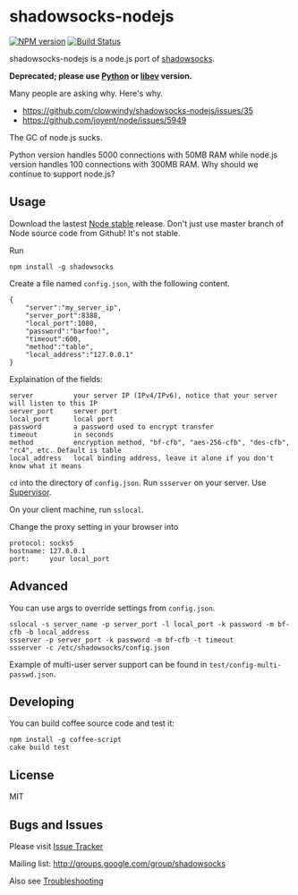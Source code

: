 shadowsocks-nodejs
===========

[![NPM version]][NPM] [![Build Status]][Travis CI]

shadowsocks-nodejs is a node.js port of [shadowsocks].

**Deprecated; please use [Python] or [libev] version.**

Many people are asking why. Here's why.

- https://github.com/clowwindy/shadowsocks-nodejs/issues/35
- https://github.com/joyent/node/issues/5949

The GC of node.js sucks.

Python version handles 5000 connections with 50MB RAM while node.js version
handles 100 connections with 300MB RAM. Why should we continue to support
node.js?

Usage
-----------

Download the lastest [Node stable] release. Don't just use master branch of
Node source code from Github! It's not stable.

Run
    
    npm install -g shadowsocks

Create a file named `config.json`, with the following content.

    {
        "server":"my_server_ip",
        "server_port":8388,
        "local_port":1080,
        "password":"barfoo!",
        "timeout":600,
        "method":"table",
        "local_address":"127.0.0.1"
    }

Explaination of the fields:

    server          your server IP (IPv4/IPv6), notice that your server will listen to this IP
    server_port     server port
    local_port      local port
    password        a password used to encrypt transfer
    timeout         in seconds
    method          encryption method, "bf-cfb", "aes-256-cfb", "des-cfb", "rc4", etc. Default is table
    local_address   local binding address, leave it alone if you don't know what it means

`cd` into the directory of `config.json`. Run `ssserver` on your server. Use [Supervisor].

On your client machine, run `sslocal`.

Change the proxy setting in your browser into

    protocol: socks5
    hostname: 127.0.0.1
    port:     your local_port

Advanced
------------

You can use args to override settings from `config.json`.

    sslocal -s server_name -p server_port -l local_port -k password -m bf-cfb -b local_address
    ssserver -p server_port -k password -m bf-cfb -t timeout
    ssserver -c /etc/shadowsocks/config.json

Example of multi-user server support can be found in `test/config-multi-passwd.json`.

Developing
-----------------------------

You can build coffee source code and test it:

    npm install -g coffee-script
    cake build test

License
-----------------
MIT

Bugs and Issues
----------------
Please visit [Issue Tracker]

Mailing list: http://groups.google.com/group/shadowsocks

Also see [Troubleshooting]


[Build Status]:    https://img.shields.io/travis/clowwindy/shadowsocks-nodejs/master.svg?style=flat
[Issue Tracker]:   https://github.com/clowwindy/shadowsocks-nodejs/issues?state=open
[NPM]:             https://www.npmjs.org/package/shadowsocks
[NPM version]:     https://img.shields.io/npm/v/shadowsocks.svg?style=flat
[libev]:           https://github.com/madeye/shadowsocks-libev
[Python]:          https://github.com/clowwindy/shadowsocks
[Travis CI]:       https://travis-ci.org/clowwindy/shadowsocks-nodejs
[shadowsocks]:     https://github.com/clowwindy/shadowsocks
[Supervisor]:      https://github.com/clowwindy/shadowsocks-nodejs/wiki/Configure-Shadowsocks-nodejs-with-Supervisor
[Node stable]:     http://nodejs.org/
[Troubleshooting]: https://github.com/clowwindy/shadowsocks/wiki/Troubleshooting
